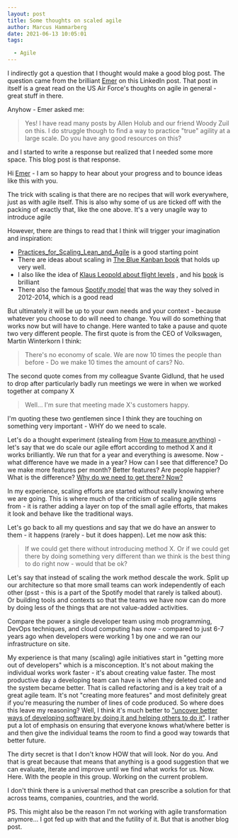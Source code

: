 ```yaml
---
layout: post
title: Some thoughts on scaled agile
author: Marcus Hammarberg
date: 2021-06-13 10:05:01
tags:

  - Agile
---
```


I indirectly got a question that I thought would make a good blog post. The question came from the brilliant [Emer](https://twitter.com/emernichiobhain) on this LinkedIn post. That post in itself is a great read on the US Air Force's thoughts on agile in general - great stuff in there.

Anyhow - Emer asked me:

>Yes! I have read many posts by Allen Holub and our friend Woody Zuil on this. I do struggle though to find a way to practice "true" agility at a large scale. Do you have any good resources on this?

and I started to write a response but realized that I needed some more space. This blog post is that response.

<!-- excerpt-end -->

Hi [Emer](https://www.linkedin.com/in/ACoAAAPoJzoBoQ8bWJ4Pcc-36f-5pfjZjdBv_JU) - I am so happy to hear about your progress and to bounce ideas like this with you.

The trick with scaling is that there are no recipes that will work everywhere, just as with agile itself. This is also why some of us are ticked off with the packing of exactly that, like the one above. It's a very unagile way to introduce agile

However, there are things to read that I think will trigger your imagination and inspiration:
* [Practices_for_Scaling_Lean_and_Agile](https://www.craiglarman.com/wiki/index.php?title=Book) is a good starting point
* There are ideas about scaling in [The Blue Kanban book](https://www.amazon.com/Kanban-Successful-Evolutionary-Technology-Business/dp/0984521402) that holds up very well.
* I also like the idea of [Klaus Leopold about flight levels](https://2020.leanability.com/en/blog/2017/04/flight-levels-the-organizational-improvement-levels/) , and his [book](https://www.leanability.com/en/books/) is brilliant
* There also the famous [Spotify model](https://blog.crisp.se/wp-content/uploads/2012/11/SpotifyScaling.pdf) that was the way they solved in 2012-2014, which is a good read

But ultimately it will be up to your own needs and your context - because whatever you choose to do will need to change. You will do something that works now but will have to change.
Here wanted to take a pause and quote two very different people. The first quote is from the CEO of Volkswagen, Martin Winterkorn I think:

> There's no economy of scale. We are now 10 times the people than before - Do we make 10 times the amount of cars? No.

The second quote comes from my colleague Svante Gidlund, that he used to drop after particularly badly run meetings we were in when we worked together at company X

> Well... I'm sure that meeting made X's customers happy.

I'm quoting these two gentlemen since I think they are touching on something very important - WHY do we need to scale.

Let's do a thought experiment (stealing from [How to measure anything](https://www.marcusoft.net/2014/12/what-ive-learned-from-how-to-measure-anything.html)) - let's say that we do scale our agile effort according to method X and it works brilliantly. We run that for a year and everything is awesome. Now - what difference have we made in a year? How can I see that difference? Do we make more features per month? Better features? Are people happier? What is the difference? [Why do we need to get there? Now?](https://www.marcusoft.net/2012/10/agilechangetop51.html)

In my experience, scaling efforts are started without really knowing where we are going. This is where much of the criticism of scaling agile stems from - it is rather adding a layer on top of the small agile efforts, that makes it look and behave like the traditional ways.

Let's go back to all my questions and say that we do have an answer to them - it happens (rarely - but it does happen). Let me now ask this:

> If we could get there without introducing method X. Or if we could get there by doing something very different than we think is the best thing to do right now - would that be ok?

Let's say that instead of scaling the work method descale the work. Split up our architecture so that more small teams can work independently of each other (psst - this is a part of the Spotify model that rarely is talked about). Or building tools and contexts so that the teams we have now can do more by doing less of the things that are not value-added activities.

Compare the power a single developer team using mob programming, DevOps techniques, and cloud computing has now - compared to just 6-7 years ago when developers were working 1 by one and we ran our infrastructure on site.

My experience is that many (scaling) agile initiatives start in "getting more out of developers" which is a misconception. It's not about making the individual works work faster - it's about creating value faster. The most productive day a developing team can have is when they deleted code and the system became better. That is called refactoring and is a key trait of a great agile team. It's not "creating more features" and most definitely great if you're measuring the number of lines of code produced.
So where does this leave my reasoning? Well, I think it's much better to ["uncover better ways of developing software by doing it and helping others to do it"](http://agilemanifesto.org/). I rather put a lot of emphasis on ensuring that everyone knows what/where better is and then give the individual teams the room to find a good way towards that better future.

The dirty secret is that I don't know HOW that will look. Nor do you. And that is great because that means that anything is a good suggestion that we can evaluate, iterate and improve until we find what works for us. Now. Here. With the people in this group. Working on the current problem.

I don't think there is a universal method that can prescribe a solution for that across teams, companies, countries, and the world.

PS.
This might also be the reason I'm not working with agile transformation anymore... I got fed up with that and the futility of it. But that is another blog post.